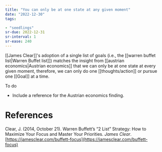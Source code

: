 ```yaml
---
title: "You can only be at one state at any given moment"
date: "2022-12-30"
tags:

- "seedlings"
sr-due: 2022-12-31
sr-interval: 1
sr-ease: 240
---
```


[[James Clear]]'s adoption of a single list of goals (i.e., the [[warren buffet list|Warren Buffet list]]) matches the insight from [[austrian economics|Austrian economics]] that we can only be at one state at every given moment, therefore, we can only do one [[thoughts/action]] or pursue one [[Goal]] at a time.

To do
- Include a reference for the Austrian economics finding.

# References

Clear, J. (2014, October 21). Warren Buffett’s “2 List” Strategy: How to Maximize Your Focus and Master Your Priorities. _James Clear_. [https://jamesclear.com/buffett-focus](https://jamesclear.com/buffett-focus)